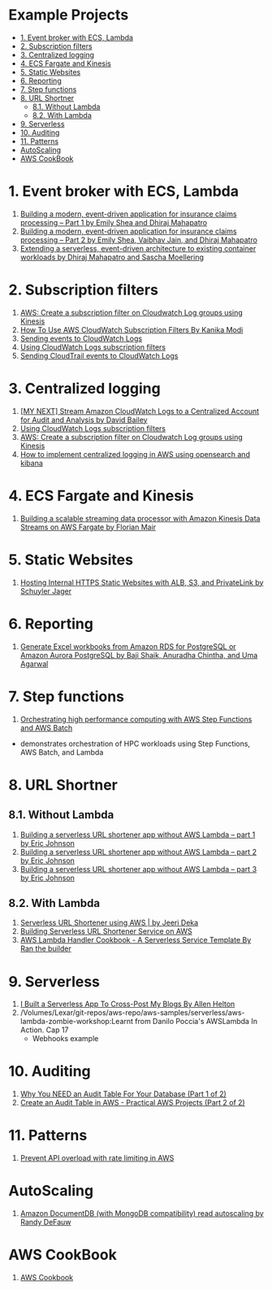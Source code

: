 <H1>Example Projects</H1>

<!-- TOC -->

- [1. Event broker with ECS, Lambda](#1-event-broker-with-ecs-lambda)
- [2. Subscription filters](#2-subscription-filters)
- [3. Centralized logging](#3-centralized-logging)
- [4. ECS Fargate and Kinesis](#4-ecs-fargate-and-kinesis)
- [5. Static Websites](#5-static-websites)
- [6. Reporting](#6-reporting)
- [7. Step functions](#7-step-functions)
- [8. URL Shortner](#8-url-shortner)
  - [8.1. Without Lambda](#81-without-lambda)
  - [8.2. With Lambda](#82-with-lambda)
- [9. Serverless](#9-serverless)
- [10. Auditing](#10-auditing)
- [11. Patterns](#11-patterns)
- [AutoScaling](#autoscaling)
- [AWS CookBook](#aws-cookbook)

<!-- /TOC -->

# 1. Event broker with ECS, Lambda

1. [Building a modern, event-driven application for insurance claims processing – Part 1 by Emily Shea and Dhiraj Mahapatro](https://aws.amazon.com/blogs/industries/building-a-modern-event-driven-application-for-insurance-claims-processing-part-1/)
2. [Building a modern, event-driven application for insurance claims processing – Part 2 by Emily Shea, Vaibhav Jain, and Dhiraj Mahapatro](https://aws.amazon.com/blogs/industries/building-a-modern-event-driven-application-for-insurance-claims-processing-part-2/)
3. [Extending a serverless, event-driven architecture to existing container workloads by Dhiraj Mahapatro and Sascha Moellering](https://aws.amazon.com/blogs/compute/extending-a-serverless-event-driven-architecture-to-existing-container-workloads/)


# 2. Subscription filters

1. [AWS: Create a subscription filter on Cloudwatch Log groups using Kinesis](https://awstip.com/aws-create-a-subscription-filter-on-cloudwatch-log-groups-using-kinesis-44b80e365bc9)
2. [How To Use AWS CloudWatch Subscription Filters By Kanika Modi](https://aws.plainenglish.io/how-to-use-aws-cloudwatch-subscription-filters-2f33f3e450c9)
3. [Sending events to CloudWatch Logs](https://docs.aws.amazon.com/awscloudtrail/latest/userguide/send-cloudtrail-events-to-cloudwatch-logs.html)
4. [Using CloudWatch Logs subscription filters](https://docs.aws.amazon.com/AmazonCloudWatch/latest/logs/SubscriptionFilters.html#LambdaFunctionExample)
5. [Sending CloudTrail events to CloudWatch Logs](https://docs.aws.amazon.com/awscloudtrail/latest/userguide/send-cloudtrail-events-to-cloudwatch-logs.html)

# 3. Centralized logging

1. [[MY NEXT] Stream Amazon CloudWatch Logs to a Centralized Account for Audit and Analysis by David Bailey](https://aws.amazon.com/blogs/architecture/stream-amazon-cloudwatch-logs-to-a-centralized-account-for-audit-and-analysis/)
2. [Using CloudWatch Logs subscription filters](https://docs.aws.amazon.com/AmazonCloudWatch/latest/logs/SubscriptionFilters.html#LambdaFunctionExample)
3. [AWS: Create a subscription filter on Cloudwatch Log groups using Kinesis](https://awstip.com/aws-create-a-subscription-filter-on-cloudwatch-log-groups-using-kinesis-44b80e365bc9)
4. [How to implement centralized logging in AWS using opensearch and kibana](https://aws.amazon.com/solutions/implementations/centralized-logging/)

# 4. ECS Fargate and Kinesis

1. [Building a scalable streaming data processor with Amazon Kinesis Data Streams on AWS Fargate by Florian Mair](https://github.com/aws-samples/amazon-kinesis-data-processor-aws-fargate)

# 5. Static Websites

1. [Hosting Internal HTTPS Static Websites with ALB, S3, and PrivateLink by Schuyler Jager](https://aws.amazon.com/blogs/networking-and-content-delivery/hosting-internal-https-static-websites-with-alb-s3-and-privatelink/)

# 6. Reporting

1. [Generate Excel workbooks from Amazon RDS for PostgreSQL or Amazon Aurora PostgreSQL by Baji Shaik, Anuradha Chintha, and Uma Agarwal](https://aws.amazon.com/blogs/database/generate-excel-workbooks-from-amazon-rds-for-postgresql-or-amazon-aurora-postgresql/)

# 7. Step functions

1. [Orchestrating high performance computing with AWS Step Functions and AWS Batch](https://aws.amazon.com/blogs/compute/orchestrating-high-performance-computing-with-aws-step-functions-and-aws-batch/)
- demonstrates orchestration of HPC workloads using Step Functions, AWS Batch, and Lambda

# 8. URL Shortner

## 8.1. Without Lambda

1. [Building a serverless URL shortener app without AWS Lambda – part 1 by Eric Johnson](https://aws.amazon.com/blogs/compute/building-a-serverless-url-shortener-app-without-lambda-part-1/)
2. [Building a serverless URL shortener app without AWS Lambda – part 2 by Eric Johnson](https://aws.amazon.com/blogs/compute/building-a-serverless-url-shortener-app-without-lambda-part-2/)
3. [Building a serverless URL shortener app without AWS Lambda – part 3 by Eric Johnson](https://aws.amazon.com/blogs/compute/building-a-serverless-url-shortener-app-without-lambda-part-3/)

## 8.2. With Lambda

1. [Serverless URL Shortener using AWS | by Jeeri Deka](https://medium.com/@jeeri95/serverless-url-shortener-using-aws-97f1929c475e)
2. [Building Serverless URL Shortener Service on AWS](https://dev.to/aws-builders/building-serverless-url-shortener-service-on-aws-1895)
3. [AWS Lambda Handler Cookbook - A Serverless Service Template By Ran the builder](https://ran-isenberg.github.io/aws-lambda-handler-cookbook/)

# 9. Serverless

1. [I Built a Serverless App To Cross-Post My Blogs By Allen Helton](https://betterprogramming.pub/i-built-a-serverless-app-to-cross-post-my-blogs-aa4c6979ff9b)
2. /Volumes/Lexar/git-repos/aws-repo/aws-samples/serverless/aws-lambda-zombie-workshop:Learnt from Danilo Poccia's AWSLambda In Action. Cap 17
    - Webhooks example

# 10. Auditing

1. [Why You NEED an Audit Table For Your Database (Part 1 of 2)](https://www.youtube.com/watch?v=7QFUEh-FYYE)
2. [Create an Audit Table in AWS - Practical AWS Projects (Part 2 of 2)](https://www.youtube.com/watch?v=17AmrTqn0GY)

# 11. Patterns

1. [Prevent API overload with rate limiting in AWS](https://dev.to/aws-builders/prevent-api-overload-with-rate-limiting-in-aws-1dgb)

# AutoScaling

1. [Amazon DocumentDB (with MongoDB compatibility) read autoscaling by Randy DeFauw](https://aws.amazon.com/blogs/database/amazon-documentdb-with-mongodb-compatibility-read-autoscaling/)

# AWS CookBook

1. [AWS Cookbook](https://github1s.com/AWSCookbook/Databases)